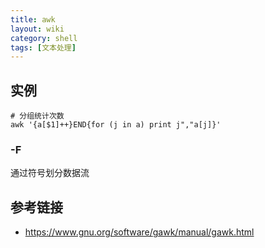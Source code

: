 ```yaml
---
title: awk
layout: wiki
category: shell
tags: [文本处理]
---
```



## 实例

~~~Text
# 分组统计次数
awk '{a[$1]++}END{for (j in a) print j","a[j]}'
~~~

### -F

通过符号划分数据流

## 参考链接

* <https://www.gnu.org/software/gawk/manual/gawk.html>
